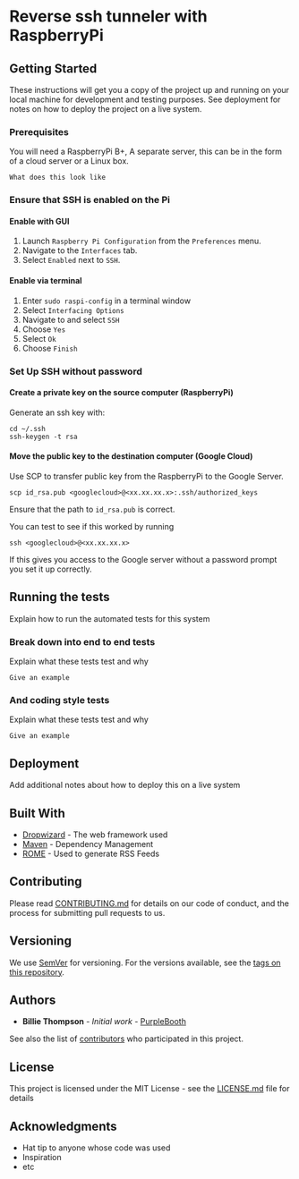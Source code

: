 # Reverse ssh tunneler with RaspberryPi



## Getting Started

These instructions will get you a copy of the project up and running on your local machine for development and testing purposes. See deployment for notes on how to deploy the project on a live system.

### Prerequisites

You will need a RaspberryPi B+,
A separate server, this can be in the form of a cloud server or a Linux box.

```
What does this look like
```
### Ensure that SSH is enabled on the Pi
#### Enable with GUI

1. Launch ``` Raspberry Pi Configuration ``` from the ``` Preferences ``` menu.
2. Navigate to the ```Interfaces``` tab.
3. Select ```Enabled``` next to ```SSH```.

#### Enable via terminal

1. Enter ```sudo raspi-config``` in a terminal window
2. Select ```Interfacing Options```
3. Navigate to and select ```SSH```
4. Choose ```Yes```
5. Select ```Ok```
6. Choose ```Finish```

### Set Up SSH without password

#### Create a private key on the source computer (RaspberryPi)

Generate an ssh key with:
```
cd ~/.ssh
ssh-keygen -t rsa
```

#### Move the public key to the destination computer (Google Cloud)

Use SCP to transfer public key from the RaspberryPi to the Google Server.
```
scp id_rsa.pub <googlecloud>@<xx.xx.xx.x>:.ssh/authorized_keys
```
Ensure that the path to ```id_rsa.pub``` is correct.

You can test to see if this worked by running
```
ssh <googlecloud>@<xx.xx.xx.x>
```
If this gives you access to the Google server without a password prompt you set it up correctly.

## Running the tests

Explain how to run the automated tests for this system

### Break down into end to end tests

Explain what these tests test and why

```
Give an example
```

### And coding style tests

Explain what these tests test and why

```
Give an example
```

## Deployment

Add additional notes about how to deploy this on a live system

## Built With

* [Dropwizard](http://www.dropwizard.io/1.0.2/docs/) - The web framework used
* [Maven](https://maven.apache.org/) - Dependency Management
* [ROME](https://rometools.github.io/rome/) - Used to generate RSS Feeds

## Contributing

Please read [CONTRIBUTING.md](https://gist.github.com/PurpleBooth/b24679402957c63ec426) for details on our code of conduct, and the process for submitting pull requests to us.

## Versioning

We use [SemVer](http://semver.org/) for versioning. For the versions available, see the [tags on this repository](https://github.com/your/project/tags).

## Authors

* **Billie Thompson** - *Initial work* - [PurpleBooth](https://github.com/PurpleBooth)

See also the list of [contributors](https://github.com/your/project/contributors) who participated in this project.

## License

This project is licensed under the MIT License - see the [LICENSE.md](LICENSE.md) file for details

## Acknowledgments

* Hat tip to anyone whose code was used
* Inspiration
* etc
